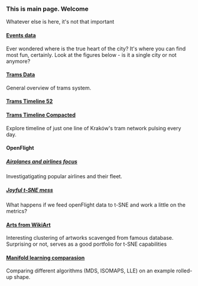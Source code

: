 ### This is main page. Welcome

Whatever else is here, it's not that important

#### [Events data](cracowEvents.html)

Ever wondered where is the true heart of the city? It's where you can find most fun, certainly.
Look at the figures below - is it a single city or not anymore?


#### [Trams Data](trams.html)

General overview of trams system. 

#### [Trams Timeline 52](tramsLine.html)
#### [Trams Timeline Compacted](tramsLine.html)

Explore timeline of just one line of Kraków's tram network pulsing every day. 

#### OpenFlight

##### [Airplanes and airlines focus](openFlight.html)

Investigatigating popular airlines and their fleet.

##### [Joyful t-SNE mess](openTSNE.html)

What happens if we feed openFlight data to t-SNE and work a little on the metrics?

#### [Arts from WikiArt](arts.html)

Interesting clustering of artworks scavenged from famous database. Surprising or not, serves as a good
portfolio for t-SNE capabilities


#### [Manifold learning comparasion](manifold.html)

Comparing different algorithms (MDS, ISOMAPS, LLE) on an example rolled-up shape. 